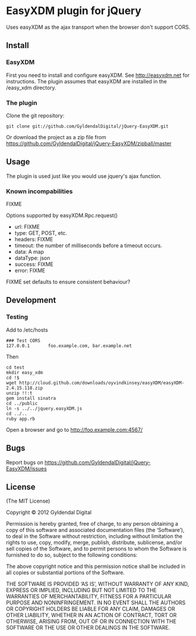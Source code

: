 EasyXDM plugin for jQuery
=========================

Uses easyXDM as the ajax transport when the browser don't support
CORS.


Install
-------

### EasyXDM

First you need to install and configure easyXDM. See
http://easyxdm.net for instructions. The plugin assumes that easyXDM
are installed in the /easy_xdm directory.

### The plugin

Clone the git repository:

    git clone git://github.com/GyldendalDigital/jQuery-EasyXDM.git
    
Or download the project as a zip file from
https://github.com/GyldendalDigital/jQuery-EasyXDM/zipball/master



Usage
-----

The plugin is used just like you would use jquery's ajax function.

### Known incompabilities

FIXME

Options supported by easyXDM.Rpc.request()

 - url:     FIXME
 - type:    GET, POST, etc.
 - headers: FIXME
 - timeout: the number of milliseconds before a timeout occurs.
 - data:    A map
 - dataType: json
 - success: FIXME
 - error:   FIXME

FIXME set defaults to ensure consistent behaviour?


Development
-----------

### Testing

Add to /etc/hosts

    ### Test CORS
    127.0.0.1       foo.example.com, bar.example.net

Then

    cd test
    mkdir easy_xdm
    cd !$
    wget http://cloud.github.com/downloads/oyvindkinsey/easyXDM/easyXDM-2.4.15.118.zip
    unzip !!:t
    gem install sinatra
    cd ../public 
    ln -s ../../jquery.easyXDM.js
    cd ../..
    ruby app.rb

Open a browser and go to http://foo.example.com:4567/


Bugs
----

Report bugs on https://github.com/GyldendalDigital/jQuery-EasyXDM/issues


License
-------

(The MIT License)

Copyright © 2012 Gyldendal Digital

Permission is hereby granted, free of charge, to any person obtaining
a copy of this software and associated documentation files (the
‘Software’), to deal in the Software without restriction, including
without limitation the rights to use, copy, modify, merge, publish,
distribute, sublicense, and/or sell copies of the Software, and to
permit persons to whom the Software is furnished to do so, subject to
the following conditions:

The above copyright notice and this permission notice shall be
included in all copies or substantial portions of the Software.

THE SOFTWARE IS PROVIDED ‘AS IS’, WITHOUT WARRANTY OF ANY KIND,
EXPRESS OR IMPLIED, INCLUDING BUT NOT LIMITED TO THE WARRANTIES OF
MERCHANTABILITY, FITNESS FOR A PARTICULAR PURPOSE AND
NONINFRINGEMENT. IN NO EVENT SHALL THE AUTHORS OR COPYRIGHT HOLDERS BE
LIABLE FOR ANY CLAIM, DAMAGES OR OTHER LIABILITY, WHETHER IN AN ACTION
OF CONTRACT, TORT OR OTHERWISE, ARISING FROM, OUT OF OR IN CONNECTION
WITH THE SOFTWARE OR THE USE OR OTHER DEALINGS IN THE SOFTWARE.
